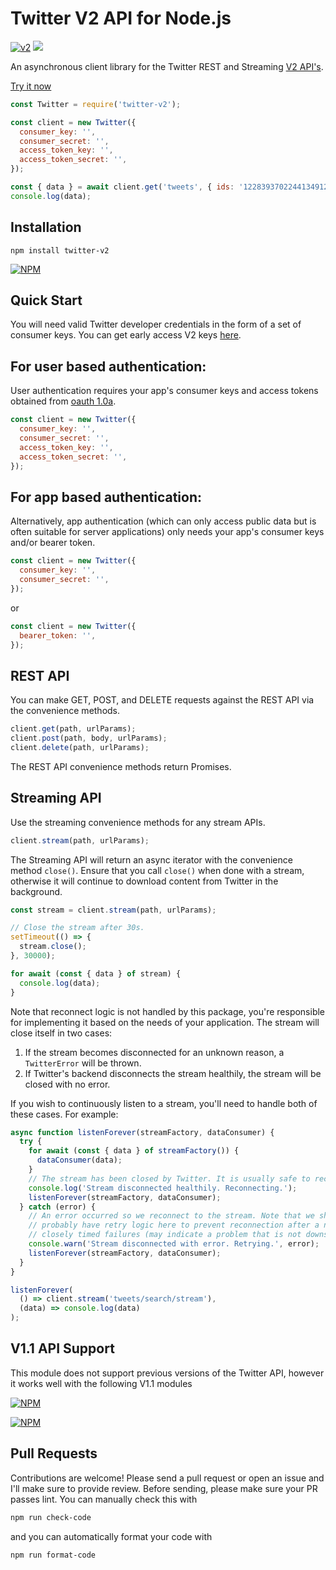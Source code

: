 # Twitter V2 API for Node.js

[![v2](https://img.shields.io/endpoint?url=https%3A%2F%2Ftwbadges.glitch.me%2Fbadges%2Fv2)](https://developer.twitter.com/en/docs/twitter-api)
![](https://github.com/hunterlarco/twitter-v2/workflows/ci/badge.svg?branch=master)

An asynchronous client library for the Twitter REST and Streaming
[V2 API's](https://developer.twitter.com/en/docs/twitter-api/early-access).

[Try it now](https://npm.runkit.com/twitter-v2)

```javascript
const Twitter = require('twitter-v2');

const client = new Twitter({
  consumer_key: '',
  consumer_secret: '',
  access_token_key: '',
  access_token_secret: '',
});

const { data } = await client.get('tweets', { ids: '1228393702244134912' });
console.log(data);
```

## Installation

`npm install twitter-v2`

[![NPM](https://nodei.co/npm/twitter-v2.png?compact=true)](https://nodei.co/npm/twitter-v2/)

## Quick Start

You will need valid Twitter developer credentials in the form of a set of
consumer keys. You can get early access V2 keys
[here](https://developer.twitter.com/en/apply-for-access).

## For user based authentication:

User authentication requires your app's consumer keys and access tokens obtained
from [oauth 1.0a](https://developer.twitter.com/en/docs/authentication/guides/log-in-with-twitter).

```javascript
const client = new Twitter({
  consumer_key: '',
  consumer_secret: '',
  access_token_key: '',
  access_token_secret: '',
});
```

## For app based authentication:

Alternatively, app authentication (which can only access public data but is
often suitable for server applications) only needs your app's consumer keys
and/or bearer token.

```javascript
const client = new Twitter({
  consumer_key: '',
  consumer_secret: '',
});
```

or

```javascript
const client = new Twitter({
  bearer_token: '',
});
```

## REST API

You can make GET, POST, and DELETE requests against the REST API via the
convenience methods.

```javascript
client.get(path, urlParams);
client.post(path, body, urlParams);
client.delete(path, urlParams);
```

The REST API convenience methods return Promises.

## Streaming API

Use the streaming convenience methods for any stream APIs.

```javascript
client.stream(path, urlParams);
```

The Streaming API will return an async iterator with the convenience method `close()`.
Ensure that you call `close()` when done with a stream, otherwise it will
continue to download content from Twitter in the background.

```javascript
const stream = client.stream(path, urlParams);

// Close the stream after 30s.
setTimeout(() => {
  stream.close();
}, 30000);

for await (const { data } of stream) {
  console.log(data);
}
```

Note that reconnect logic is not handled by this package, you're responsible for
implementing it based on the needs of your application. The stream will close
itself in two cases:

1. If the stream becomes disconnected for an unknown reason, a `TwitterError`
   will be thrown.
2. If Twitter's backend disconnects the stream healthily, the stream will be
   closed with no error.

If you wish to continuously listen to a stream, you'll need to handle both of
these cases. For example:

```js
async function listenForever(streamFactory, dataConsumer) {
  try {
    for await (const { data } of streamFactory()) {
      dataConsumer(data);
    }
    // The stream has been closed by Twitter. It is usually safe to reconnect.
    console.log('Stream disconnected healthily. Reconnecting.');
    listenForever(streamFactory, dataConsumer);
  } catch (error) {
    // An error occurred so we reconnect to the stream. Note that we should
    // probably have retry logic here to prevent reconnection after a number of
    // closely timed failures (may indicate a problem that is not downstream).
    console.warn('Stream disconnected with error. Retrying.', error);
    listenForever(streamFactory, dataConsumer);
  }
}

listenForever(
  () => client.stream('tweets/search/stream'),
  (data) => console.log(data)
);
```

## V1.1 API Support

This module does not support previous versions of the Twitter API, however it
works well with the following V1.1 modules

[![NPM](https://nodei.co/npm/twitter.png?compact=true)](https://nodei.co/npm/twitter/)

[![NPM](https://nodei.co/npm/twit.png?compact=true)](https://nodei.co/npm/twit/)

## Pull Requests

Contributions are welcome! Please send a pull request or open an issue and I'll
make sure to provide review. Before sending, please make sure your PR passes
lint. You can manually check this with

```bash
npm run check-code
```

and you can automatically format your code with

```bash
npm run format-code
```
